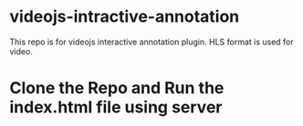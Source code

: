 # videojs-intractive-annotation
This repo is for videojs interactive annotation plugin. HLS format is used for video.

# Clone the Repo and Run the index.html file using server
